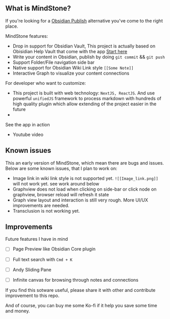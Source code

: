 ## What is MindStone?
If you're looking for a [Obsidian Publish](https://obsidian.md/publish) alternative  you've come to the right place.

MindStone features:
- Drop in support for Obsidian Vault, This project is actually based on Obisidian Help Vault that come with the app [Start here](Start%20here.md)
- Write your content in Obsidian, publish by doing `git commit` && `git push` 
- Support Folder/File navigation side bar
- Native support for Obsidian Wiki Link style `[[Some Note]]`
- Interactive Graph to visualize your content connections


For developer who want to customize:
- This project is built with web technology: `NextJS, ReactJS`. And use powerful `unifiedJS` framework to process markdown with hundreds of high quality plugin which allow extending of the project easier in the future
- 

See the  app in action 
- Youtube video


## Known issues

This an early version of MindStone, which mean there are bugs and issues. Below are some known issues, that I plan to work on:
- Image link in wiki link style is not supported yet. `![[Image_link.png]]` will not work yet.  see work around below
- Graphview does not load when clicking on side-bar or click node on graphview, browser reload will refresh it state
- Graph view layout and interaction is still very rough. More UI/UX improvements are needed.
- Transclusion is not working yet.


## Improvements

Future features I have in mind
- [ ] Page Preview like Obsidian Core plugin
- [ ] Full text search with `Cmd + K`
- [ ] Andy Sliding Pane 
- [ ] Infinite canvas for browsing through notes and connections



If you find this sotware useful, please share it with other and contribute improvement to this repo. 

And of course, you can buy me some Ko-fi if it help you save some time and money. 


